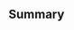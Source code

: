 <!--
  Please read contribution guideline first: https://github.com/dnnsoftware/Dnn.Platform/blob/development/CONTRIBUTING.md
-->

<!--
  Please make sure that there is a correcponding issue created and reference it in the PR by writing
  `Fixes #123` or `Closes #123`.
  A PR without an accompanying issue will be accepted and merged on a very rare occasion
-->

## Summary
<!--
  Please describe the code changes as you see fit so that the reviewers have an easier task understanding what changed and why.

  Any new unit tests will be highly appreciated.
-->